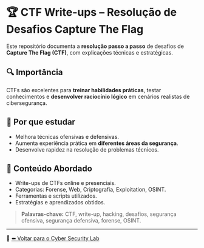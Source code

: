 # 🏆 CTF Write-ups – Resolução de Desafios Capture The Flag

Este repositório documenta a **resolução passo a passo** de desafios de **Capture The Flag (CTF)**, com explicações técnicas e estratégicas.

## 🔍 Importância
CTFs são excelentes para **treinar habilidades práticas**, testar conhecimentos e **desenvolver raciocínio lógico** em cenários realistas de cibersegurança.

## 🎯 Por que estudar
- Melhora técnicas ofensivas e defensivas.  
- Aumenta experiência prática em **diferentes áreas da segurança**.  
- Desenvolve rapidez na resolução de problemas técnicos.  

## 📌 Conteúdo Abordado
- Write-ups de CTFs online e presenciais.
- Categorias: Forense, Web, Criptografia, Exploitation, OSINT.
- Ferramentas e scripts utilizados.
- Estratégias e aprendizados obtidos.

> **Palavras-chave:** CTF, write-up, hacking, desafios, segurança ofensiva, segurança defensiva, forense, OSINT.

---

🔗 [⬅️ Voltar para o Cyber Security Lab](https://github.com/DarwinSecc/cyber-security-lab)

